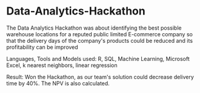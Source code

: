 # Data-Analytics-Hackathon
The Data Analytics Hackathon was about identifying the best possible warehouse locations for a reputed public limited E-commerce company so that the delivery days of the company's products could be reduced and its profitability can be improved

Languages, Tools and Models used:
R, SQL, Machine Learning, Microsoft Excel, k nearest neighbors, linear regression

Result:
Won the Hackathon, as our team's solution could decrease delivery time by 40%. The NPV is also calculated.
